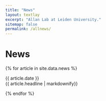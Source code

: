```yaml
---
title: "News"
layout: textlay
excerpt: "Allan Lab at Leiden University."
sitemap: false
permalink: /allnews/
---
```


# News

{% for article in site.data.news %}
<p>{{ article.date }} <br> {{ article.headline | markdownify}}</p>
{% endfor %}
